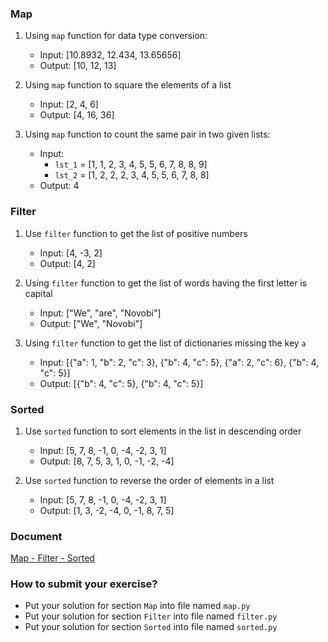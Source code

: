 ### Map
1. Using `map` function for data type conversion:
    - Input: [10.8932, 12.434, 13.65656]
    - Output: [10, 12, 13]

2. Using `map` function to square the elements of a list
    - Input: [2, 4, 6]
    - Output: [4, 16, 36]

3. Using `map` function to count the same pair in two given lists:
    - Input:
        + `lst_1` = [1, 1, 2, 3, 4, 5, 5, 6, 7, 8, 8, 9]
        + `lst_2` = [1, 2, 2, 2, 3, 4, 5, 5, 6, 7, 8, 8]
    - Output: 4

### Filter
1. Use `filter` function to get the list of positive numbers
    - Input: [4, -3, 2]
    - Output: [4, 2]

2. Using `filter` function to get the list of words having the first letter is capital
    - Input: ["We", "are", "Novobi"]
    - Output: ["We", "Novobi"]

3. Using `filter` function to get the list of dictionaries missing the key `a`
    - Input: [{"a": 1, "b": 2, "c": 3}, {"b": 4, "c": 5}, {"a": 2, "c": 6}, {"b": 4, "c": 5}]
    - Output: [{"b": 4, "c": 5}, {"b": 4, "c": 5}]

### Sorted
1. Use `sorted` function to sort elements in the list in descending order
    - Input: [5, 7, 8, -1, 0, -4, -2, 3, 1]
    - Output: [8, 7, 5, 3, 1, 0, -1, -2, -4]

2. Use `sorted` function to reverse the order of elements in a list
    - Input: [5, 7, 8, -1, 0, -4, -2, 3, 1]
    - Output: [1, 3, -2, -4, 0, -1, 8, 7, 5]

### Document
[Map - Filter - Sorted](https://www.learnpython.org/en/Map,_Filter,_Reduce)

### How to submit your exercise?
- Put your solution for section `Map` into file named `map.py`
- Put your solution for section `Filter` into file named `filter.py`
- Put your solution for section `Sorted` into file named `sorted.py`
